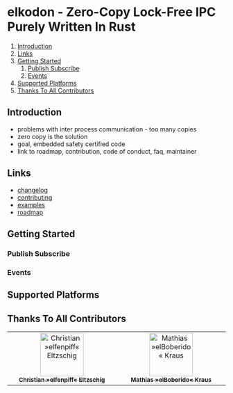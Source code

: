 # elkodon - Zero-Copy Lock-Free IPC Purely Written In Rust

 1. [Introduction](#introduction)
 2. [Links](#links)
 3. [Getting Started](#getting-started)
    1. [Publish Subscribe](#publish-subscribe)
    2. [Events](#events)
 4. [Supported Platforms](#supported-platforms)
 5. [Thanks To All Contributors](#thanks-to-all-contributors)

## Introduction

- problems with inter process communication - too many copies
- zero copy is the solution
- goal, embedded safety certified code
- link to roadmap, contribution, code of conduct, faq, maintainer

## Links

- [changelog](CHANGELOG.md)
- [contributing](CONTRIBUTING.md)
- [examples](examples/README.md)
- [roadmap](ROADMAP.md)

## Getting Started

### Publish Subscribe

### Events

## Supported Platforms

## Thanks To All Contributors

<!-- prettier-ignore-start -->
<!-- markdownlint-disable -->

<table>
  <tbody>
    <tr>
      <td align="center" valign="top" width="14.28%">
          <a href="https://github.com/elfenpiff">
          <img src="https://avatars.githubusercontent.com/u/56729169" width="100px;" alt="Christian »elfenpiff« Eltzschig"/><br />
          <sub><b>Christian »elfenpiff« Eltzschig</b></sub></a></td>
      <td align="center" valign="top" width="14.28%">
          <a href="https://github.com/elboberido">
          <img src="https://avatars.githubusercontent.com/u/56729607" width="100px;" alt="Mathias »elBoberido« Kraus"/><br />
          <sub><b>Mathias »elBoberido« Kraus</b></sub></a></td>
    </tr>
  </tbody>
</table>

<!-- markdownlint-restore -->
<!-- prettier-ignore-end -->
